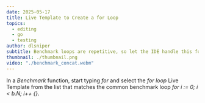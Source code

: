 ```yaml
---
date: 2025-05-17
title: Live Template to Create a for Loop
topics:
  - editing
  - go
  - testing
author: dlsniper
subtitle: Benchmark loops are repetitive, so let the IDE handle this for you.
thumbnail: ./thumbnail.png
video: "./benchmark_concat.webm"
---
```


In a _Benchmark_ function, start typing _for_ and select the _for loop_ Live Template from the list that matches the common benchmark loop _for i := 0; i < b.N; i++ {}_.
